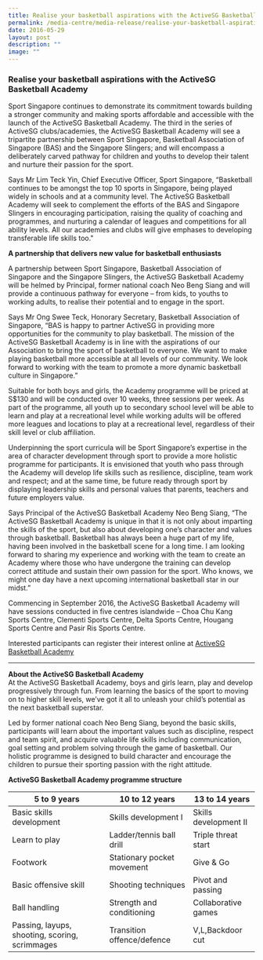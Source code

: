 ```yaml
---
title: Realise your basketball aspirations with the ActiveSG Basketball Academy
permalink: /media-centre/media-release/realise-your-basketball-aspirations-with-the-activesg-basketball-academy/
date: 2016-05-29
layout: post
description: ""
image: ""
---
```

### **Realise your basketball aspirations with the ActiveSG Basketball Academy**

Sport Singapore continues to demonstrate its commitment towards building a stronger community and making sports affordable and accessible with the launch of the ActiveSG Basketball Academy. The third in the series of ActiveSG clubs/academies, the ActiveSG Basketball Academy will see a tripartite partnership between Sport Singapore, Basketball Association of Singapore (BAS) and the Singapore Slingers; and will encompass a deliberately carved pathway for children and youths to develop their talent and nurture their passion for the sport.  
  
Says Mr Lim Teck Yin, Chief Executive Officer, Sport Singapore, “Basketball continues to be amongst the top 10 sports in Singapore, being played widely in schools and at a community level. The ActiveSG Basketball Academy will seek to complement the efforts of the BAS and Singapore Slingers in encouraging participation, raising the quality of coaching and programmes, and nurturing a calendar of leagues and competitions for all ability levels. All our academies and clubs will give emphases to developing transferable life skills too."  
  
**A partnership that delivers new value for basketball enthusiasts**  

A partnership between Sport Singapore, Basketball Association of Singapore and the Singapore Slingers, the ActiveSG Basketball Academy will be helmed by Principal, former national coach Neo Beng Siang and will provide a continuous pathway for everyone – from kids, to youths to working adults, to realise their potential and to engage in the sport.  
  
Says Mr Ong Swee Teck, Honorary Secretary, Basketball Association of Singapore, “BAS is happy to partner ActiveSG in providing more opportunities for the community to play basketball. The mission of the ActiveSG Basketball Academy is in line with the aspirations of our Association to bring the sport of basketball to everyone. We want to make playing basketball more accessible at all levels of our community. We look forward to working with the team to promote a more dynamic basketball culture in Singapore.”  
  
Suitable for both boys and girls, the Academy programme will be priced at S$130 and will be conducted over 10 weeks, three sessions per week. As part of the programme, all youth up to secondary school level will be able to learn and play at a recreational level while working adults will be offered more leagues and locations to play at a recreational level, regardless of their skill level or club affiliation.  
  
Underpinning the sport curricula will be Sport Singapore’s expertise in the area of character development through sport to provide a more holistic programme for participants. It is envisioned that youth who pass through the Academy will develop life skills such as resilience, discipline, team work and respect; and at the same time, be future ready through sport by displaying leadership skills and personal values that parents, teachers and future employers value.  
  
Says Principal of the ActiveSG Basketball Academy Neo Beng Siang, “The ActiveSG Basketball Academy is unique in that it is not only about imparting the skills of the sport, but also about developing one’s character and values through basketball. Basketball has always been a huge part of my life, having been involved in the basketball scene for a long time. I am looking forward to sharing my experience and working with the team to create an Academy where those who have undergone the training can develop correct attitude and sustain their own passion for the sport. Who knows, we might one day have a next upcoming international basketball star in our midst.”  
  
Commencing in September 2016, the ActiveSG Basketball Academy will have sessions conducted in five centres islandwide – Choa Chu Kang Sports Centre, Clementi Sports Centre, Delta Sports Centre, Hougang Sports Centre and Pasir Ris Sports Centre.  
  
Interested participants can register their interest online at [ActiveSG Basketball Academy](https://www.myactivesg.com/academy/basketball)  
  
---

**About the ActiveSG Basketball Academy**<br>
At the ActiveSG Basketball Academy, boys and girls learn, play and develop progressively through fun. From learning the basics of the sport to moving on to higher skill levels, we’ve got it all to unleash your child’s potential as the next basketball superstar.

Led by former national coach Neo Beng Siang, beyond the basic skills, participants will learn about the important values such as discipline, respect and team spirit, and acquire valuable life skills including communication, goal setting and problem solving through the game of basketball. Our holistic programme is designed to build character and encourage the children to pursue their sporting passion with the right attitude. 

**ActiveSG Basketball Academy programme structure**

| 5 to 9 years | 10 to 12 years | 13 to 14 years |
| -------- | -------- | -------- |
| Basic skills development | Skills development I     | Skills development II |
| Learn to play | Ladder/tennis ball drill | Triple threat start |
| Footwork | Stationary pocket movement | Give & Go |
| Basic offensive skill | Shooting techniques | Pivot and passing |
| Ball handling | Strength and conditioning | Collaborative games |
| Passing, layups, shooting, scoring, scrimmages | Transition offence/defence | V,L,Backdoor cut|